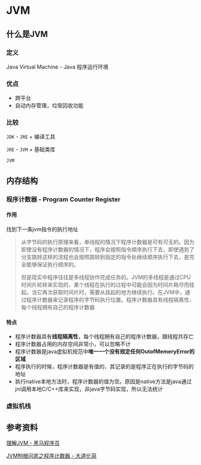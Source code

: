 # JVM

<!--20200616-->

## 什么是JVM

### 定义

Java Virtual Machine - Java 程序运行环境

### 优点

- 跨平台
- 自动内存管理，垃圾回收功能

### 比较

`JDK` - `JRE` + 编译工具

`JRE` - `JVM` + 基础类库

`JVM`

## 内存结构

### 程序计数器 - Program Counter Register

#### **作用**

找到下一条jvm指令的执行地址

> 从字节码的执行原理来看，单线程的情况下程序计数器是可有可无的。因为即使没有程序计数器的情况下，程序会按照指令顺序执行下去，即使遇到了分支跳转这样的流程也会按照跳转到指定的指令处继续顺序执行下去，是完全能够保证执行顺序的。
>
> 但是现实中程序往往是多线程协作完成任务的。JVM的多线程是通过CPU时间片轮转来实现的，某个线程在执行的过程中可能会因为时间片耗尽而挂起。当它再次获取时间片时，需要从挂起的地方继续执行。在JVM中，通过程序计数器来记录程序的字节码执行位置。程序计数器具有线程隔离性，每个线程拥有自己的程序计数器

#### 特点

- 程序计数器具有**线程隔离性**，每个线程拥有自己的程序计数器，跟线程共存亡
- 程序计数器占用的内存空间非常小，可以忽略不计
- 程序计数器是java虚拟机规范中**唯一一个没有规定任何OutofMemeryError的区域**
- 程序执行的时候，程序计数器是有值的，其记录的是程序正在执行的字节码的地址
- 执行native本地方法时，程序计数器的值为空。原因是native方法是java通过jni调用本地C/C++库来实现，非java字节码实现，所以无法统计

### 虚拟机栈

## 参考资料

[理解JVM - 黑马程序员](https://www.bilibili.com/video/BV1yE411Z7AP)

[JVM刨根问底之程序计数器 - 大道化简](https://blog.csdn.net/sunhuiliang85/article/details/90718251)
